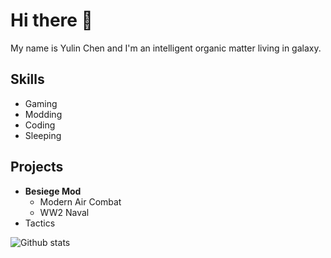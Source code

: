 # Hi there 👋

My name is Yulin Chen and I'm an intelligent organic matter living in galaxy.

## Skills
- Gaming
- Modding
- Coding
- Sleeping

## Projects
- **Besiege Mod** 
  - Modern Air Combat
  - WW2 Naval
- Tactics

![Github stats](https://github-readme-stats.vercel.app/api?username=Chen-Yulin&show_icons=true&theme=radical)
